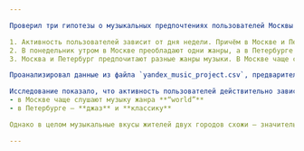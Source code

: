 ```yaml
---

Проверил три гипотезы о музыкальных предпочтениях пользователей Москвы и Петербурга:

1. Активность пользователей зависит от дня недели. Причём в Москве и Петербурге это проявляется по-разному.
2. В понедельник утром в Москве преобладают одни жанры, а в Петербурге — другие. Так же и вечером пятницы преобладают разные жанры — в зависимости от города.
3. Москва и Петербург предпочитают разные жанры музыки. В Москве чаще слушают поп-музыку, в Петербурге — русский рэп.

Проанализировал данные из файла `yandex_music_project.csv`, предварительно оценив их качество: выявил пропуски и ошибки, устранил критичные неточности.

Исследование показало, что активность пользователей действительно зависит от дня недели, но в Москве и Петербурге это проявляется по-разному. В начале недели заметны небольшие различия в жанровых предпочтениях:  
- в Москве чаще слушают музыку жанра **“world”**  
- в Петербурге — **джаз** и **классику**  

Однако в целом музыкальные вкусы жителей двух городов схожи — значительных различий не выявил.

---
```

